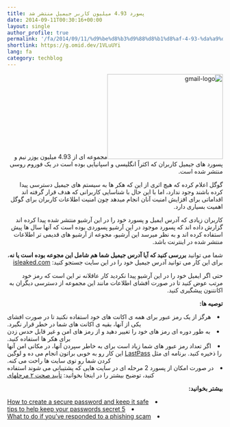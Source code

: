 ```yaml
---
title: پسورد 4.93 میلیون کاربر جیمیل منتشر شد
date: 2014-09-11T00:30:16+00:00
layout: single
author_profile: true
permalink: '/fa/2014/09/11/%d9%be%d8%b3%d9%88%d8%b1%d8%af-4-93-%da%a9%d8%a7%d8%b1%d8%a8%d8%b1-%d8%ac%db%8c%d9%85%db%8c%d9%84-%d9%85%d9%86%d8%aa%d8%b4%d8%b1-%d8%b4%d8%af/'
shortlink: https://g.omid.dev/1VLuUYi
lang: fa
category: techblog
---
```

<p dir="rtl">
  <img class="alignleft wp-image-125 size-full" src="/images/2014/09/gmail-logo-270x198.jpg" alt="gmail-logo" width="270" height="198" />مجموعه ای از 4.93 میلیون یوزر نیم و پسورد های جیمیل کاربران که اکثراً انگلیسی و اسپانیایی بوده است در یک فوروم روسی منتشر شده است.
</p>

<p dir="rtl">
  گوگل اعلام کرده که هیچ اثری از این که هکر ها به سیستم های جیمیل دسترسی پیدا کرده باشند وجود ندارد، اما با این حال با شناسایی کاربرانی که هدف قرار گرفته اند اقداماتی برای افزایش امنیت آنان انجام میدهد چون امنیت اطلاعات کاربران برای گوگل اهمیت بسیاری دارد.
</p>

<p dir="rtl">
  کاربران زیادی که آدرس ایمیل و پسورد خود را در این آرشیو منتشر شده پیدا کرده اند گزارش داده اند که پسورد موجود در این آرشیو پسوردی بوده است که آنها سال ها پیش استفاده کرده اند و به نظر میرسد این آرشیو، مجوعه از آرشیو های قدیمی تر اطلاعات منتشر شده در اینترنت باشد.
</p>

<p dir="rtl">
  شما می توانید <strong>بررسی کنید که آیا آدرس جیمیل شما هم شامل این مجوعه بوده است یا نه</strong>، برای این کار می توانید آدرس جیمیل خود را در این سایت جستجو کنید: <a href="https://isleaked.com/en.php" target="_blank" rel="noopener noreferrer">isleaked.com</a>
</p>

<p dir="rtl">
  حتی اگر ایمیل خود را در این آرشیو پیدا نکردید کار عاقلانه نر این است که رمز خود مرتب عوض کنید تا در صورت افشای اطلاعات مانند این مجموعه از دسترسی دیگران به اکانتنون پیشگیری کنید.
</p>

<p dir="rtl">
  <strong>توصیه ها:</strong>
</p>

<li dir="rtl">
  هرگز از یک رمز عبور برای همه ی اکانت های خود استفاده نکنید تا در صورت افشای یکی از آنها، بقیه ی اکانت های شما در خطر قرار نگیرد.
</li>
<li dir="rtl">
  به طور دوره ای رمز های خود را تغییر دهید و از رمز های امن و غیر قابل حدس زدن برای هکر ها استفاده کنید.
</li>
<li dir="rtl">
  اگر تعداد رمز عبور های شما زیاد است برای به خاطر سپردن آنها، در مکانی امن آنها را ذخیره کنید. برنامه ای مثل <a href="https://www.omidfarhang.com/fa/computer/programs/lastpass/" target="_blank" rel="noopener noreferrer">LastPass</a> این کار رو به خوبی براتون انجام می ده و لوگین کردن شما رو توی سایت ها راحت می کنه.
</li>
<li dir="rtl">
  در صورت امکان از پسورد 2 مرحله ای در سایت هایی که پشتیبانی می شوند استفاده کنید، توضیح بیشتر را در اینجا بخوانید: <a href="https://www.omidfarhang.com/fa/computer/security/passwords/2-step-verification/" target="_blank" rel="noopener noreferrer">تأیید صحت ۲ مرحله‎ای</a>
</li>

<p dir="rtl">
  <strong>بیشتر بخوانید:</strong>
</p>

<li dir="rtl">
  <a href="/en/knowledge-base/passwords/" target="_blank" rel="noopener noreferrer">How to create a secure password and keep it safe</a>
</li>
<li dir="rtl">
  <a href="/en/knowledge-base/5-tips-to-help-keep-your-passwords-secret/" target="_blank" rel="noopener noreferrer">5 tips to help keep your passwords secret</a>
</li>
<li dir="rtl">
  <a href="https://www.omidfarhang.com/fa/computer/security/phishing/after-phishing/" target="_blank" rel="noopener noreferrer">What to do if you’ve responded to a phishing scam</a>
</li>